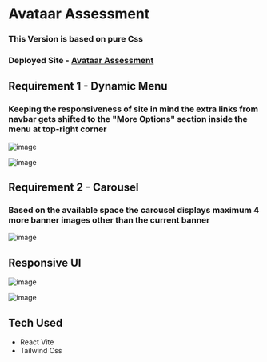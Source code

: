 # Avataar Assessment

### This Version is based on pure Css

### Deployed Site -  [Avataar Assessment](https://avataarxx.vercel.app/)

## Requirement 1 - Dynamic Menu

### Keeping the responsiveness of site in mind the extra links from navbar gets shifted to the "More Options" section inside the menu at top-right corner

![image](https://github.com/Aseem5047/avataar/assets/80787027/e4ef80b8-e21b-47bb-8e45-555f070b8076)

![image](https://github.com/Aseem5047/avataar/assets/80787027/a1ea6f69-c266-48e9-97a2-7d4789c5b5a4)


## Requirement 2 - Carousel

### Based on the available space the carousel displays maximum 4 more banner images other than the current banner

![image](https://github.com/Aseem5047/avataarx/assets/80787027/99f58b5d-454b-4758-ab82-4eabc2740022)


## Responsive UI

![image](https://github.com/Aseem5047/avataarx/assets/80787027/27e111a6-722c-4c2f-acac-6112df225b3a)

![image](https://github.com/Aseem5047/avataar/assets/80787027/20501466-2ff5-4a6f-a1b5-af8cd793e265)


## Tech Used
  * React Vite
  * Tailwind Css

